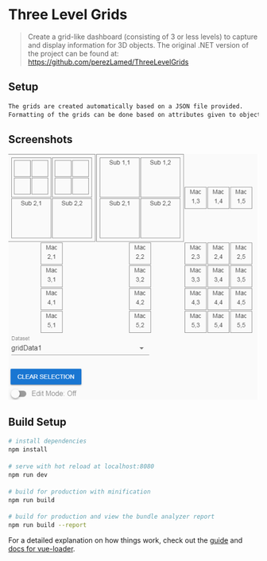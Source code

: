 # Three Level Grids

> Create a grid-like dashboard (consisting of 3 or less levels) to capture and display information for 3D objects. The original .NET version of the project can be found at: https://github.com/perezLamed/ThreeLevelGrids

## Setup

``` bash
The grids are created automatically based on a JSON file provided.
Formatting of the grids can be done based on attributes given to objects in the JSON file.
```

## Screenshots

![Alt text](/assets/screenshots/GridData_1.png?raw=true "Title")

## Build Setup

``` bash
# install dependencies
npm install

# serve with hot reload at localhost:8080
npm run dev

# build for production with minification
npm run build

# build for production and view the bundle analyzer report
npm run build --report
```

For a detailed explanation on how things work, check out the [guide](http://vuejs-templates.github.io/webpack/) and [docs for vue-loader](http://vuejs.github.io/vue-loader).

